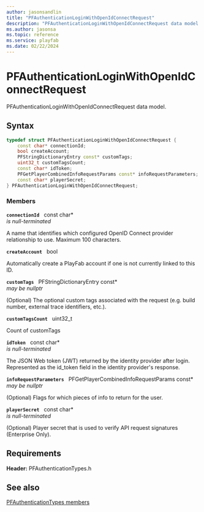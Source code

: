 ```yaml
---
author: jasonsandlin
title: "PFAuthenticationLoginWithOpenIdConnectRequest"
description: "PFAuthenticationLoginWithOpenIdConnectRequest data model."
ms.author: jasonsa
ms.topic: reference
ms.service: playfab
ms.date: 02/22/2024
---
```


# PFAuthenticationLoginWithOpenIdConnectRequest  

PFAuthenticationLoginWithOpenIdConnectRequest data model.  

## Syntax  
  
```cpp
typedef struct PFAuthenticationLoginWithOpenIdConnectRequest {  
    const char* connectionId;  
    bool createAccount;  
    PFStringDictionaryEntry const* customTags;  
    uint32_t customTagsCount;  
    const char* idToken;  
    PFGetPlayerCombinedInfoRequestParams const* infoRequestParameters;  
    const char* playerSecret;  
} PFAuthenticationLoginWithOpenIdConnectRequest;  
```
  
### Members  
  
**`connectionId`** &nbsp; const char*  
*is null-terminated*  
  
A name that identifies which configured OpenID Connect provider relationship to use. Maximum 100 characters.
  
**`createAccount`** &nbsp; bool  
  
Automatically create a PlayFab account if one is not currently linked to this ID.
  
**`customTags`** &nbsp; PFStringDictionaryEntry const*  
*may be nullptr*  
  
(Optional) The optional custom tags associated with the request (e.g. build number, external trace identifiers, etc.).
  
**`customTagsCount`** &nbsp; uint32_t  
  
Count of customTags
  
**`idToken`** &nbsp; const char*  
*is null-terminated*  
  
The JSON Web token (JWT) returned by the identity provider after login. Represented as the id_token field in the identity provider's response.
  
**`infoRequestParameters`** &nbsp; PFGetPlayerCombinedInfoRequestParams const*  
*may be nullptr*  
  
(Optional) Flags for which pieces of info to return for the user.
  
**`playerSecret`** &nbsp; const char*  
*is null-terminated*  
  
(Optional) Player secret that is used to verify API request signatures (Enterprise Only).
  
  
## Requirements  
  
**Header:** PFAuthenticationTypes.h
  
## See also  
[PFAuthenticationTypes members](../pfauthenticationtypes_members.md)  

  
  
